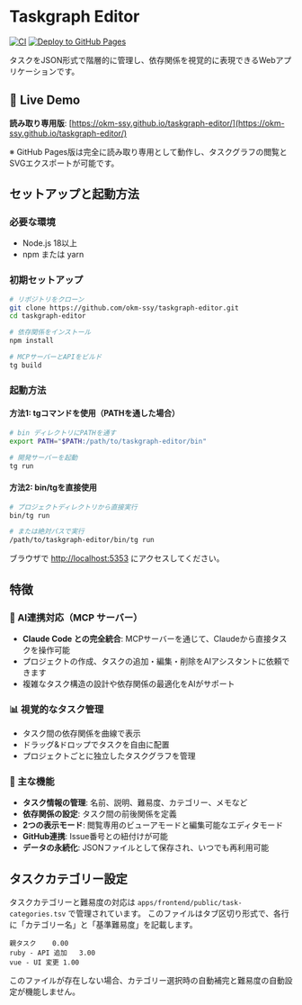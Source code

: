 # Taskgraph Editor

[![CI](https://github.com/okm-ssy/taskgraph-editor/actions/workflows/CI.yml/badge.svg)](https://github.com/okm-ssy/taskgraph-editor/actions/workflows/CI.yml)
[![Deploy to GitHub Pages](https://github.com/okm-ssy/taskgraph-editor/actions/workflows/CD.yml/badge.svg)](https://github.com/okm-ssy/taskgraph-editor/actions/workflows/CD.yml)

タスクをJSON形式で階層的に管理し、依存関係を視覚的に表現できるWebアプリケーションです。

## 🚀 Live Demo

**読み取り専用版**: [https://okm-ssy.github.io/taskgraph-editor/](https://okm-ssy.github.io/taskgraph-editor/)

※ GitHub Pages版は完全に読み取り専用として動作し、タスクグラフの閲覧とSVGエクスポートが可能です。

## セットアップと起動方法

### 必要な環境

- Node.js 18以上
- npm または yarn

### 初期セットアップ

```bash
# リポジトリをクローン
git clone https://github.com/okm-ssy/taskgraph-editor.git
cd taskgraph-editor

# 依存関係をインストール
npm install

# MCPサーバーとAPIをビルド
tg build
```

### 起動方法

#### 方法1: tgコマンドを使用（PATHを通した場合）

```bash
# bin ディレクトリにPATHを通す
export PATH="$PATH:/path/to/taskgraph-editor/bin"

# 開発サーバーを起動
tg run
```

#### 方法2: bin/tgを直接使用

```bash
# プロジェクトディレクトリから直接実行
bin/tg run

# または絶対パスで実行
/path/to/taskgraph-editor/bin/tg run
```

ブラウザで <http://localhost:5353> にアクセスしてください。

## 特徴

### 🤖 AI連携対応（MCP サーバー）

- **Claude Code との完全統合**: MCPサーバーを通じて、Claudeから直接タスクを操作可能
- プロジェクトの作成、タスクの追加・編集・削除をAIアシスタントに依頼できます
- 複雑なタスク構造の設計や依存関係の最適化をAIがサポート

### 📊 視覚的なタスク管理

- タスク間の依存関係を曲線で表示
- ドラッグ&ドロップでタスクを自由に配置
- プロジェクトごとに独立したタスクグラフを管理

### 🔧 主な機能

- **タスク情報の管理**: 名前、説明、難易度、カテゴリー、メモなど
- **依存関係の設定**: タスク間の前後関係を定義
- **2つの表示モード**: 閲覧専用のビューアモードと編集可能なエディタモード
- **GitHub連携**: Issue番号との紐付けが可能
- **データの永続化**: JSONファイルとして保存され、いつでも再利用可能

## タスクカテゴリー設定

タスクカテゴリーと難易度の対応は `apps/frontend/public/task-categories.tsv` で管理されています。
このファイルはタブ区切り形式で、各行に「カテゴリー名」と「基準難易度」を記載します。

```tsv
親タスク	0.00
ruby - API 追加	3.00
vue - UI 変更	1.00
```

このファイルが存在しない場合、カテゴリー選択時の自動補完と難易度の自動設定が機能しません。
